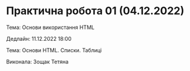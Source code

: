 # Практична робота 01 (04.12.2022)

Тема: Основи використання HTML

Дедлайн: 11.12.2022 18:00

Тема: Основи HTML. Списки. Таблиці

Виконала: Зощак Тетяна
